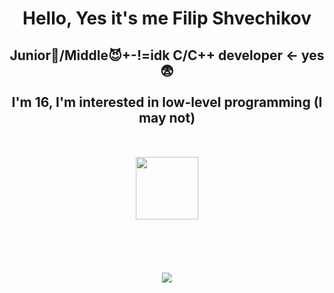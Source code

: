 <div id="header" align="center">
    <h1>Hello, Yes it's me Filip Shvechikov</h1>
    <h2>Junior👿/Middle😈+-!=idk C/C++ developer <- yes😨<br><br>
    I'm 16, I'm interested in low-level programming (I may not) <br><br><br>
    <img src="https://i.giphy.com/media/v1.Y2lkPTc5MGI3NjExNm4zMHN3MjBnZDc5NW8zb3V1dXJuN3dlMmRhdng3bnJwc2Eya3JuaiZlcD12MV9pbnRlcm5hbF9naWZfYnlfaWQmY3Q9Zw/3NnnS6Q8hVPZC/giphy.gif" width=100/>
    </h2>
    <br><br><br><br>
    <img src="https://cdn.jsdelivr.net/gh/devicons/devicon@latest/icons/llvm/llvm-original.svg" />    
</div>
